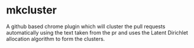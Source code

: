 # mkcluster

A github based chrome plugin which will cluster the pull requests automatically using the text taken from the pr and uses the Latent Dirichlet allocation algorithm to form the clusters.
